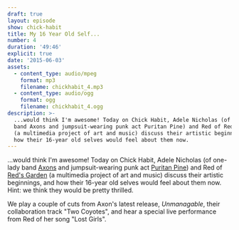 ```yaml
---
draft: true
layout: episode
show: chick-habit
title: My 16 Year Old Self...
number: 4
duration: '49:46'
explicit: true
date: '2015-06-03'
assets:
  - content_type: audio/mpeg
    format: mp3
    filename: chickhabit_4.mp3
  - content_type: audio/ogg
    format: ogg
    filename: chickhabit_4.ogg
description: >-
  ...would think I'm awesome! Today on Chick Habit, Adele Nicholas (of one-lady
  band Axons and jumpsuit-wearing punk act Puritan Pine) and Red of Red's Garden
  (a multimedia project of art and music) discuss their artistic beginnings, and
  how their 16-year old selves would feel about them now.
---
```

...would think I'm awesome! Today on Chick Habit, Adele Nicholas (of one-lady band [Axons](http://axonsband.com) and jumpsuit-wearing punk act [Puritan Pine](http://puritanpine.com)) and Red of [Red's Garden](http://redsgarden.bandcamp.com) (a multimedia project of art and music) discuss their artistic beginnings, and how their 16-year old selves would feel about them now. Hint: we think they would be pretty thrilled.

We play a couple of cuts from Axon's latest release, *Unmanagable*, their collaboration track "Two Coyotes", and hear a special live performance from Red of her song "Lost Girls".